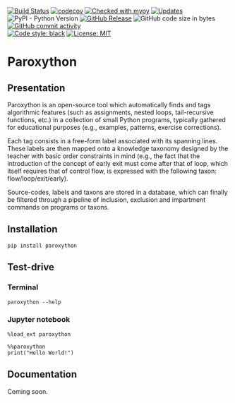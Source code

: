 [![Build Status](https://travis-ci.com/laowantong/paroxython.svg?branch=master)](https://travis-ci.com/laowantong/paroxython)
[![codecov](https://img.shields.io/codecov/c/github/laowantong/paroxython/master)](https://codecov.io/gh/laowantong/paroxython)
[![Checked with mypy](https://img.shields.io/badge/typing-mypy-brightgreen)](http://mypy-lang.org/)
[![Updates](https://pyup.io/repos/github/laowantong/paroxython/shield.svg)](https://pyup.io/repos/github/laowantong/paroxython/)
<br>
![PyPI - Python Version](https://img.shields.io/pypi/pyversions/paroxython)
[![GitHub Release](https://img.shields.io/github/release/laowantong/paroxython.svg?style=flat)]()
![GitHub code size in bytes](https://img.shields.io/github/languages/code-size/laowantong/paroxython)
[![GitHub commit activity](https://img.shields.io/github/commit-activity/y/laowantong/paroxython.svg?style=flat)]()
<br>
[![Code style: black](https://img.shields.io/badge/code%20style-black-000000.svg)](https://github.com/psf/black)
[![License: MIT](https://img.shields.io/badge/License-MIT-yellow.svg)](https://opensource.org/licenses/MIT)
# Paroxython

## Presentation

Paroxython is an open-source tool which automatically finds and tags algorithmic features (such as assignments, nested loops, tail-recursive functions, etc.) in a collection of small Python programs, typically gathered for educational purposes (e.g., examples, patterns, exercise corrections).

Each tag consists in a free-form label associated with its spanning lines. These labels are then mapped onto a knowledge taxonomy designed by the teacher with basic order constraints in mind (e.g., the fact that the introduction of the concept of early exit must come after that of loop, which itself requires that of control flow, is expressed with the following taxon: flow/loop/exit/early).

Source-codes, labels and taxons are stored in a database, which can finally be filtered through a pipeline of inclusion, exclusion and impartment commands on programs or taxons.

## Installation

```
pip install paroxython
```

## Test-drive

### Terminal
```
paroxython --help
```

### Jupyter notebook

```
%load_ext paroxython
```

```
%%paroxython
print("Hello World!")
```

## Documentation

Coming soon.
